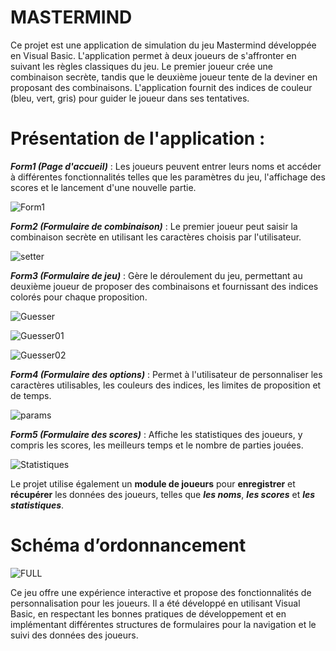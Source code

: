 # MASTERMIND
 
Ce projet est une application de simulation du jeu Mastermind développée en Visual Basic. L'application permet à deux joueurs de s'affronter en suivant les règles classiques du jeu. Le premier joueur crée une combinaison secrète, tandis que le deuxième joueur tente de la deviner en proposant des combinaisons. L'application fournit des indices de couleur (bleu, vert, gris) pour guider le joueur dans ses tentatives.

# Présentation de l'application :

***Form1 (Page d'accueil)*** : Les joueurs peuvent entrer leurs noms et accéder à différentes fonctionnalités telles que les paramètres du jeu, l'affichage des scores et le lancement d'une nouvelle partie.

![Form1](https://github.com/Yugenx/MASTERMIND/assets/128916490/2fd1071b-edb9-4e36-ad0b-90feb407c1d5)



***Form2 (Formulaire de combinaison)*** : Le premier joueur peut saisir la combinaison secrète en utilisant les caractères choisis par l'utilisateur.

![setter](https://github.com/Yugenx/MASTERMIND/assets/128916490/2d05021e-a712-4133-90bf-fcb1e95a8304)


***Form3 (Formulaire de jeu)*** : Gère le déroulement du jeu, permettant au deuxième joueur de proposer des combinaisons et fournissant des indices colorés pour chaque proposition.

![Guesser](https://github.com/Yugenx/MASTERMIND/assets/128916490/4190c12e-c45c-46e4-ade7-e978e33cbe37)



![Guesser01](https://github.com/Yugenx/MASTERMIND/assets/128916490/08f01353-cc19-4f1b-bb52-189a15133879)




![Guesser02](https://github.com/Yugenx/MASTERMIND/assets/128916490/eb1b4e44-4a29-49f5-a4eb-4fe09a67b5f5)




***Form4 (Formulaire des options)*** : Permet à l'utilisateur de personnaliser les caractères utilisables, les couleurs des indices, les limites de proposition et de temps.

![params](https://github.com/Yugenx/MASTERMIND/assets/128916490/bebf1de0-12e8-41d6-bb69-26891f38f1c0)


***Form5 (Formulaire des scores)*** : Affiche les statistiques des joueurs, y compris les scores, les meilleurs temps et le nombre de parties jouées.

![Statistiques](https://github.com/Yugenx/MASTERMIND/assets/128916490/53c09c46-50ed-4019-a596-7bc9ab613156)

Le projet utilise également un **module de joueurs** pour **enregistrer** et **récupérer** les données des joueurs, telles que ***les noms***, ***les scores*** et ***les statistiques***.


# Schéma d’ordonnancement


![FULL](https://github.com/Yugenx/MASTERMIND/assets/128916490/df7e2162-e76d-4260-b982-4cec068383fe)



Ce jeu offre une expérience interactive et propose des fonctionnalités de personnalisation pour les joueurs. Il a été développé en utilisant Visual Basic, en respectant les bonnes pratiques de développement et en implémentant différentes structures de formulaires pour la navigation et le suivi des données des joueurs.
